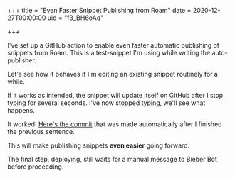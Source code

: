 +++
title = "Even Faster Snippet Publishing from Roam"
date = 2020-12-27T00:00:00
uid = "f3_BH6oAq"

+++

I've set up a GitHub action to enable even faster automatic publishing of snippets from Roam. This is a test-snippet I'm using while writing the auto-publisher.

Let's see how it behaves if I'm editing an existing snippet routinely for a while.

If it works as intended, the snippet will update itself on GitHub after I stop typing for several seconds. I've now stopped typing, we'll see what happens.

It worked! [Here's the commit](https://github.com/dbieber/davidbieber.com/commit/1f1ad4680e1d538f699cf2cd420f0c04a4bf528a) that was made automatically after I finished the previous sentence.

This will make publishing snippets __even easier__ going forward.

The final step, deploying, still waits for a manual message to Bieber Bot before proceeding.

